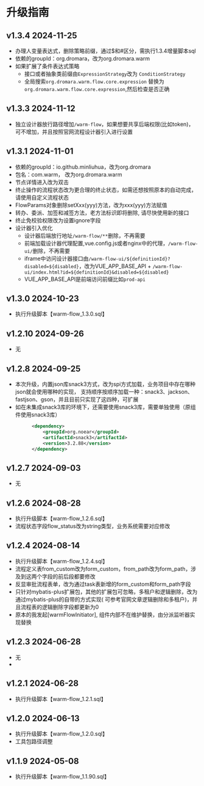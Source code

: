 # 升级指南

## v1.3.4 2024-11-25

- 办理人变量表达式，删除策略前缀，通过$和#区分，需执行1.3.4增量脚本sql
- 依赖的groupId：org.dromara，改为org.dromara.warm
- 如果扩展了条件表达式策略
  - 接口或者抽象类前缀由`ExpressionStrategy`改为 `ConditionStrategy`
  - 全局搜索`org.dromara.warm.flow.core.expression` 替换为`org.dromara.warm.flow.core.expression`,然后检查是否正确


## v1.3.3 2024-11-12

- 独立设计器放行路径增加`/warm-flow`，如果想要共享后端权限(比如token)，可不增加，并且按照官网流程设计器引入进行设置


## v1.3.1 2024-11-01

- 依赖的groupId：io.github.minliuhua，改为org.dromara
- 包名：com.warm， 改为org.dromara.warm
- 节点详情进入改为双击
- 终止操作的流程状态改为更合理的终止状态，如需还想按照原本的自动完成，请使用自定义流程状态
- FlowParams对象删除setXxx(yyy)方法，改为xxx(yyy)方法赋值
- 转办、委派、加签和减签方法，老方法标识即将删除, 请尽快使用新的接口
- 终止免校验权限改为设置ignore字段
- 设计器引入优化
  - 设计器后端放行地址`/warm-flow/**`删除，不再需要
  - 前端加载设计器代理配置,vue.config.js或者nginx中的代理，`/warm-flow-ui/`删除，不再需要
  - iframe中访问设计器接口由`/warm-flow-ui/${definitionId}?disabled=${disabled}`，改为VUE_APP_BASE_API +
    `/warm-flow-ui/index.html?id=${definitionId}&disabled=${disabled}`
  - VUE_APP_BASE_API是前端访问前缀比如`prod-api`

## v1.3.0 2024-10-23

- 执行升级脚本【warm-flow_1.3.0.sql】


## v1.2.10 2024-09-26

- 无


## v1.2.8 2024-09-25

- 本次升级，内置json库snack3方式，改为spi方式加载，业务项目中存在哪种json就会使用哪种的实现，
  支持顺序按顺序加载一种：snack3、jackson、fastjson、gson，并且目前只实现了这四种，可扩展
- 如在未集成snack3库的环境下，还需要使用snack3库，需要单独使用（原组件使用snack3库）
  ```pom.xml
        <dependency>
            <groupId>org.noear</groupId>
            <artifactId>snack3</artifactId>
            <version>3.2.88</version>
        </dependency>
   ```


## v1.2.7 2024-09-03

- 无


## v1.2.6 2024-08-28

- 执行升级脚本【warm-flow_1.2.6.sql】
- 流程状态字段flow_status改为string类型，业务系统需要对应修改


## v1.2.4 2024-08-14

- 执行升级脚本【warm-flow_1.2.4.sql】
- 流程定义表from_custom改为form_custom，from_path改为form_path，涉及到这两个字段的前后段都要修改
- 反显审批流程表单，改为通过task表新增的form_custom和form_path字段
- 只针对mybatis-plus扩展包，其他的扩展包可忽略，多租户和逻辑删除，改为通过mybatis-plus的自带的方式实现(
  可参考官网文章逻辑删除和多租户)，并且流程表的逻辑删除字段都更新为0
- 原本的我发起[warmFlowInitiator], 组件内部不在维护替换，由分派监听器实现替换


## v1.2.3 2024-06-28
- 无
- 
## v1.2.1 2024-06-28
- 执行升级脚本【warm-flow_1.2.1.sql】


## v1.2.0  2024-06-13
- 执行升级脚本【warm-flow_1.2.0.sql】
- 工具包路径调整


## v1.1.9  2024-05-08
- 执行升级脚本【warm-flow_1.1.90.sql】
